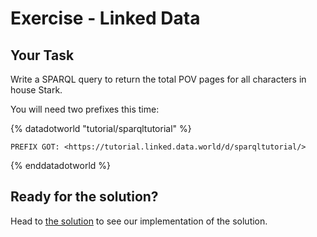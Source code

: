 # Exercise - Linked Data

## Your Task

Write a SPARQL query to return the total POV pages for all characters in house Stark.

You will need two prefixes this time:

{% datadotworld "tutorial/sparqltutorial" %}
~~~~
PREFIX GOT: <https://tutorial.linked.data.world/d/sparqltutorial/>
~~~~
{% enddatadotworld %}


## Ready for the solution?
Head to [the solution](./exercise_LDT_solution.md) to see our implementation of the solution.
